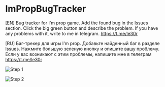 # ImPropBugTracker

[EN] Bug tracker for I'm prop game. Add the found bug in the Issues section. Click the big green button and describe the problem. 
If you have any problems with it, write to me in telegram. https://t.me/le30r

[RU] Баг-трекер для игры I'm prop. Добавьте найденный баг в разделе Issues. Нажмите большую зеленую кнопку и опишите вашу проблему. 
Если у вас возникают с этим проблемы, напишите мне в телеграм https://t.me/le30r


![Step 1](https://user-images.githubusercontent.com/35659702/173183997-f53b7f8f-9b17-4842-b901-913f38a3e005.png)


![Step 2](https://user-images.githubusercontent.com/35659702/173184031-746e9763-cb4b-4f12-84b0-4664230cee87.png)
